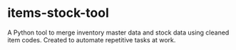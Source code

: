 # items-stock-tool
A Python tool to merge inventory master data and stock data using cleaned item codes. Created to automate repetitive tasks at work.
